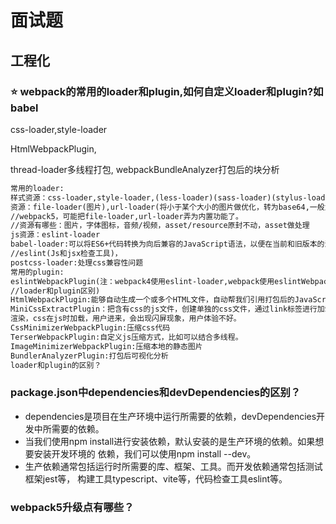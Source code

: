 # 面试题

## 工程化

### :star: webpack的常用的loader和plugin,如何自定义loader和plugin?如babel

css-loader,style-loader

HtmlWebpackPlugin, 

thread-loader多线程打包, webpackBundleAnalyzer打包后的块分析

```md
常用的loader:
样式资源：css-loader,style-loader,(less-loader)(sass-loader)(stylus-loader)
资源：file-loader(图片),url-loader(将小于某个大小的图片做优化，转为base64,一般为10kb)
//webpack5，可能把file-loader,url-loader弄为内置功能了。
//资源有哪些：图片，字体图标，音频/视频，asset/resource原封不动，asset做处理
js资源：eslint-loader
babel-loader:可以将ES6+代码转换为向后兼容的JavaScript语法，以便在当前和旧版本的浏览器和环境中运行‌
//eslint(Js和jsx检查工具)，
postcss-loader:处理css兼容性问题
常用的plugin:
eslintWebpackPlugin(注：webpack4使用eslint-loader,webpack使用eslintWebpackPlugin，
//loader和plugin区别)
HtmlWebpackPlugin:能够自动生成一个或多个HTML文件，自动帮我们引用打包后的JavaScript和CSS文件‌
MiniCssExtractPlugin：把含有css的js文件，创建单独的css文件，通过link标签进行加载。js会堵塞页面
渲染，css在js时加载，用户进来，会出现闪屏现象，用户体验不好。
CssMinimizerWebpackPlugin:压缩css代码
TerserWebpackPlugin:自定义js压缩方式，比如可以结合多线程。
ImageMinimizerWebpackPlugin:压缩本地的静态图片
BundlerAnalyzerPlugin:打包后可视化分析
loader和plugin的区别？
```




### package.json中dependencies和devDependencies的区别？

* dependencies是项目在生产环境中运行所需要的依赖，devDependencies开发中所需要的依赖。
* 当我们使用npm install进行安装依赖，默认安装的是生产环境的依赖。如果想要安装开发环境的
依赖，我们可以使用npm install --dev。
* 生产依赖通常包括运行时所需要的库、框架、工具。而开发依赖通常包括测试框架jest等，
构建工具typescript、vite等，代码检查工具eslint等。

### webpack5升级点有哪些？

